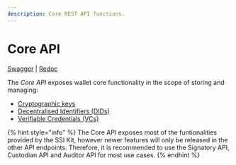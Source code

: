 ```yaml
---
description: Core REST API functions.
---
```


# Core API

[Swagger](https://core.ssikit.walt.id/v1/swagger) | [Redoc](https://core.ssikit.walt.id/v1/redoc)

The _Core API_ exposes wallet core functionality in the scope of storing and managing:

* [Cryptographic keys](cryptographic-keys.md)
* [Decentralised Identifiers (DIDs)](decentralised-identifiers.md)
* [Verifiable Credentials (VCs)](verifiable-credentials.md)

{% hint style="info" %}
The Core API exposes most of the funtionalities provided by the SSI Kit, however newer features will only be released in the other API endpoints. Therefore, it is recommended to use the Signatory API, Custodian API and Auditor API for most use cases.
{% endhint %}
